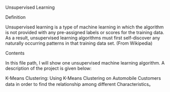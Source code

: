 Unsupervised Learning

Definition

Unsupervised learning is a type of machine learning in which the algorithm is not provided with any pre-assigned labels or scores for the training data. As a result, unsupervised learning algorithms must first self-discover any naturally occurring patterns in that training data set. (From Wikipedia)

Contents

In this file path, I will show one unsupervised machine learning algorithm. A description of the project is given below:

K-Means Clustering: Using K-Means Clustering on Automobile Customers data in order to find the relationship among different Characteristics。


